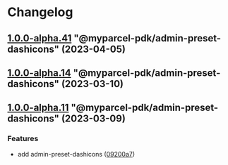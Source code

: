 # Changelog

<!-- MONODEPLOY:BELOW -->

## [1.0.0-alpha.41](https://github/myparcelnl/js-pdk/compare/@myparcel-pdk/admin-preset-dashicons@1.0.0-alpha.40...@myparcel-pdk/admin-preset-dashicons@1.0.0-alpha.41) "@myparcel-pdk/admin-preset-dashicons" (2023-04-05)




## [1.0.0-alpha.14](https://github/myparcelnl/js-pdk/compare/@myparcel-pdk/admin-preset-dashicons@1.0.0-alpha.13...@myparcel-pdk/admin-preset-dashicons@1.0.0-alpha.14) "@myparcel-pdk/admin-preset-dashicons" (2023-03-10)




## [1.0.0-alpha.11](https://github/myparcelnl/js-pdk/compare/@myparcel-pdk/admin-preset-dashicons@1.0.0-alpha.10...@myparcel-pdk/admin-preset-dashicons@1.0.0-alpha.11) "@myparcel-pdk/admin-preset-dashicons" (2023-03-09)


### Features

* add admin-preset-dashicons ([09200a7](https://github/myparcelnl/js-pdk/commit/09200a7fc30b18a645a8c2bec3ecd529c7e40cc9))


